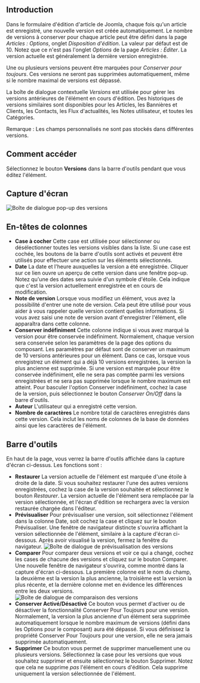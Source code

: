 <!-- Filename: Help4.x:Components_Version_History / Display title: Article : Versions  -->

## Introduction

Dans le formulaire d'édition d'article de Joomla, chaque fois qu'un article est enregistré, une nouvelle version est créée automatiquement. Le nombre de versions à conserver pour chaque article peut être défini dans la page *Articles : Options*, onglet *Disposition d'édition*. La valeur par défaut est de 10. Notez que ce n'est pas l'onglet *Options* de la page *Articles : Éditer*. La version actuelle est généralement la dernière version enregistrée.

Une ou plusieurs versions peuvent être marquées pour *Conserver pour toujours*. Ces versions ne seront pas supprimées automatiquement, même si le nombre maximal de versions est dépassé.

La boîte de dialogue contextuelle *Versions* est utilisée pour gérer les versions antérieures de l'élément en cours d'édition. Des historiques de versions similaires sont disponibles pour les Articles, les Bannières et Clients, les Contacts, les Flux d'actualités, les Notes utilisateur, et toutes les Catégories.

Remarque : Les champs personnalisés ne sont pas stockés dans différentes versions.

## Comment accéder

Sélectionnez le bouton **Versions** dans la barre d'outils pendant que vous éditez l'élément.

## Capture d'écran

![Boîte de dialogue pop-up des versions](../../../en/images/articles/articles-versions.png)

## En-têtes de colonnes

- **Case à cocher** Cette case est utilisée pour sélectionner ou désélectionner toutes les versions visibles dans la liste. Si une case est cochée, les boutons de la barre d'outils sont activés et peuvent être utilisés pour effectuer une action sur les éléments sélectionnés.
- **Date** La date et l'heure auxquelles la version a été enregistrée. Cliquer sur ce lien ouvre un aperçu de cette version dans une fenêtre pop-up. Notez qu'une des dates sera suivie d'un symbole d'étoile. Cela indique que c'est la version actuellement enregistrée et en cours de modification.
- **Note de version** Lorsque vous modifiez un élément, vous avez la possibilité d'entrer une note de version. Cela peut être utilisé pour vous aider à vous rappeler quelle version contient quelles informations. Si vous avez saisi une note de version avant d'enregistrer l'élément, elle apparaîtra dans cette colonne.
- **Conserver indéfiniment** Cette colonne indique si vous avez marqué la version pour être conservée indéfiniment. Normalement, chaque version sera conservée selon les paramètres de la page des options du composant. Les paramètres par défaut sont de conserver un maximum de 10 versions antérieures pour un élément. Dans ce cas, lorsque vous enregistrez un élément qui a déjà 10 versions enregistrées, la version la plus ancienne est supprimée. Si une version est marquée pour être conservée indéfiniment, elle ne sera pas comptée parmi les versions enregistrées et ne sera pas supprimée lorsque le nombre maximum est atteint. Pour basculer l'option Conserver indéfiniment, cochez la case de la version, puis sélectionnez le bouton *Conserver On/Off* dans la barre d'outils.
- **Auteur** L'utilisateur qui a enregistré cette version.
- **Nombre de caractères** Le nombre total de caractères enregistrés dans cette version. Cela inclut les noms de colonnes de la base de données ainsi que les caractères de l'élément.

## Barre d'outils

En haut de la page, vous verrez la barre d'outils affichée dans la capture d'écran ci-dessus. Les fonctions sont :

- **Restaurer** La version actuelle de l'élément est marquée d'une étoile à droite de la date. Si vous souhaitez restaurer l'une des autres versions enregistrées, cochez la case de la version souhaitée et sélectionnez le bouton *Restaurer*. La version actuelle de l'élément sera remplacée par la version sélectionnée, et l'écran d'édition se rechargera avec la version restaurée chargée dans l'éditeur.
- **Prévisualiser** Pour prévisualiser une version, soit sélectionnez l'élément dans la colonne Date, soit cochez la case et cliquez sur le bouton Prévisualiser. Une fenêtre de navigateur distincte s'ouvrira affichant la version sélectionnée de l'élément, similaire à la capture d'écran ci-dessous. Après avoir visualisé la version, fermez la fenêtre du navigateur.
![Boîte de dialogue de prévisualisation des versions](../../../en/images/articles/articles-versions-preview.png)
- **Comparer** Pour comparer deux versions et voir ce qui a changé, cochez les cases de chacune des versions et cliquez sur le bouton Comparer. Une nouvelle fenêtre de navigateur s'ouvrira, comme montré dans la capture d'écran ci-dessous. La première colonne est le nom du champ, la deuxième est la version la plus ancienne, la troisième est la version la plus récente, et la dernière colonne met en évidence les différences entre les deux versions.
![Boîte de dialogue de comparaison des versions](../../../en/images/articles/articles-versions-compare.png)
- **Conserver Activé/Désactivé** Ce bouton vous permet d'activer ou de désactiver la fonctionnalité Conserver Pour Toujours pour une version. Normalement, la version la plus ancienne d'un élément sera supprimée automatiquement lorsque le nombre maximum de versions (défini dans les Options pour le composant) aura été dépassé. Si vous définissez la propriété Conserver Pour Toujours pour une version, elle ne sera jamais supprimée automatiquement.
- **Supprimer** Ce bouton vous permet de supprimer manuellement une ou plusieurs versions. Sélectionnez la case pour les versions que vous souhaitez supprimer et ensuite sélectionnez le bouton Supprimer. Notez que cela ne supprime *pas* l'élément en cours d'édition. Cela supprime uniquement la version sélectionnée de l'élément.

